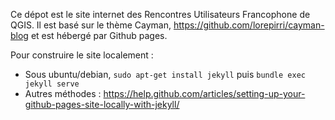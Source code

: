Ce dépot est le site internet des Rencontres Utilisateurs Francophone de QGIS. Il est basé sur le thème Cayman, https://github.com/lorepirri/cayman-blog et est hébergé par Github pages.

Pour construire le site localement :

- Sous ubuntu/debian,
`sudo apt-get install jekyll`
 puis
`bundle exec jekyll serve
`
- Autres méthodes : https://help.github.com/articles/setting-up-your-github-pages-site-locally-with-jekyll/
